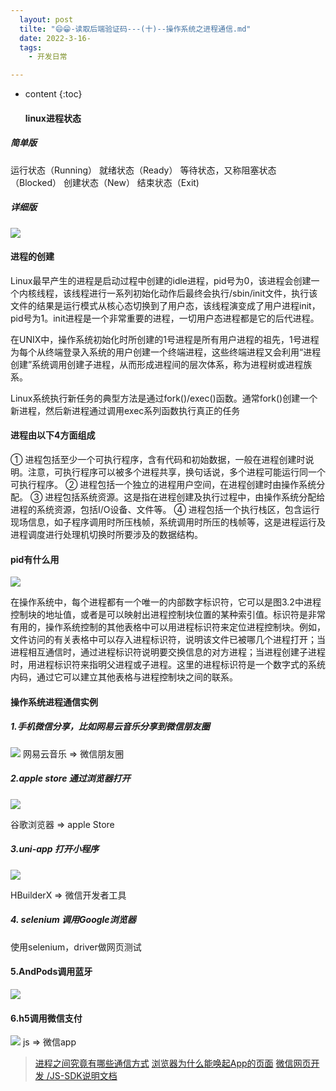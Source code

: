 ```yaml
---
  layout: post
  tilte: "😄😁-读取后端验证码---(十)--操作系统之进程通信.md"
  date: 2022-3-16-
  tags: 
    - 开发日常

---
```



* content
{:toc}


  #### linux进程状态
##### 简单版
  运行状态（Running）
  就绪状态（Ready）
  等待状态，又称阻塞状态（Blocked）
  创建状态（New）
  结束状态（Exit)
##### 详细版
![](https://upload-images.jianshu.io/upload_images/15312191-2a155c4059b5e0ba.png?imageMogr2/auto-orient/strip%7CimageView2/2/w/1240)

#### 进程的创建
Linux最早产生的进程是启动过程中创建的idle进程，pid号为0，该进程会创建一个内核线程，该线程进行一系列初始化动作后最终会执行/sbin/init文件，执行该文件的结果是运行模式从核心态切换到了用户态，该线程演变成了用户进程init，pid号为1。init进程是一个非常重要的进程，一切用户态进程都是它的后代进程。

在UNIX中，操作系统初始化时所创建的1号进程是所有用户进程的祖先，1号进程为每个从终端登录入系统的用户创建一个终端进程，这些终端进程又会利用“进程创建”系统调用创建子进程，从而形成进程间的层次体系，称为进程树或进程族系。

Linux系统执行新任务的典型方法是通过fork()/exec()函数。通常fork()创建一个新进程，然后新进程通过调用exec系列函数执行真正的任务
#### 进程由以下4方面组成

① 进程包括至少一个可执行程序，含有代码和初始数据，一般在进程创建时说明。注意，可执行程序可以被多个进程共享，换句话说，多个进程可能运行同一个可执行程序。
② 进程包括一个独立的进程用户空间，在进程创建时由操作系统分配。
③ 进程包括系统资源。这是指在进程创建及执行过程中，由操作系统分配给进程的系统资源，包括I/O设备、文件等。
④ 进程包括一个执行栈区，包含运行现场信息，如子程序调用时所压栈帧，系统调用时所压的栈帧等，这是进程运行及进程调度进行处理机切换时所要涉及的数据结构。
#### pid有什么用
![](https://upload-images.jianshu.io/upload_images/15312191-10d6225c57395bd2.png?imageMogr2/auto-orient/strip%7CimageView2/2/w/1240)

在操作系统中，每个进程都有一个唯一的内部数字标识符，它可以是图3.2中进程控制块的地址值，或者是可以映射出进程控制块位置的某种索引值。标识符是非常有用的，操作系统控制的其他表格中可以用进程标识符来定位进程控制块。例如，文件访问的有关表格中可以存入进程标识符，说明该文件已被哪几个进程打开；当进程相互通信时，通过进程标识符说明要交换信息的对方进程；当进程创建子进程时，用进程标识符来指明父进程或子进程。这里的进程标识符是一个数字式的系统内码，通过它可以建立其他表格与进程控制块之间的联系。

#### 操作系统进程通信实例

##### 1.手机微信分享，比如网易云音乐分享到微信朋友圈
![](https://upload-images.jianshu.io/upload_images/15312191-1cd58b5e0f54e973.png?imageMogr2/auto-orient/strip%7CimageView2/2/w/1240)
网易云音乐 => 微信朋友圈

##### 2.apple store 通过浏览器打开

![](https://upload-images.jianshu.io/upload_images/15312191-203d82f85607ff1b.png?imageMogr2/auto-orient/strip%7CimageView2/2/w/1240)

谷歌浏览器 => apple Store
##### 3.uni-app 打开小程序

![](https://upload-images.jianshu.io/upload_images/15312191-35ca6a0a14ab2156.png?imageMogr2/auto-orient/strip%7CimageView2/2/w/1240)

HBuilderX => 微信开发者工具
##### 4. selenium 调用Google浏览器
使用selenium，driver做网页测试

#### 5.AndPods调用蓝牙
![](https://upload-images.jianshu.io/upload_images/15312191-2bee6d7ba9645430.png?imageMogr2/auto-orient/strip%7CimageView2/2/w/1240)



#### 6.h5调用微信支付
![](https://upload-images.jianshu.io/upload_images/15312191-ad121e6bae57f788.png?imageMogr2/auto-orient/strip%7CimageView2/2/w/1240)
js => 微信app
> [进程之间究竟有哪些通信方式](https://github.com/iamshuaidi/algo-basic/blob/master/%E5%AD%A6%E6%93%8D%E4%BD%9C%E7%B3%BB%E7%BB%9F/%E8%AE%B0%E4%B8%80%E6%AC%A1%E9%9D%A2%E8%AF%95%EF%BC%9A%E8%BF%9B%E7%A8%8B%E4%B9%8B%E9%97%B4%E7%A9%B6%E7%AB%9F%E6%9C%89%E5%93%AA%E4%BA%9B%E9%80%9A%E4%BF%A1%E6%96%B9%E5%BC%8F%EF%BC%9F%E5%A6%82%E4%BD%95%E9%80%9A%E4%BF%A1%EF%BC%9F.md)
> [浏览器为什么能唤起App的页面](https://juejin.cn/post/7033751175551942692)
>[微信网页开发 /JS-SDK说明文档](https://developers.weixin.qq.com/doc/offiaccount/OA_Web_Apps/JS-SDK.html)


